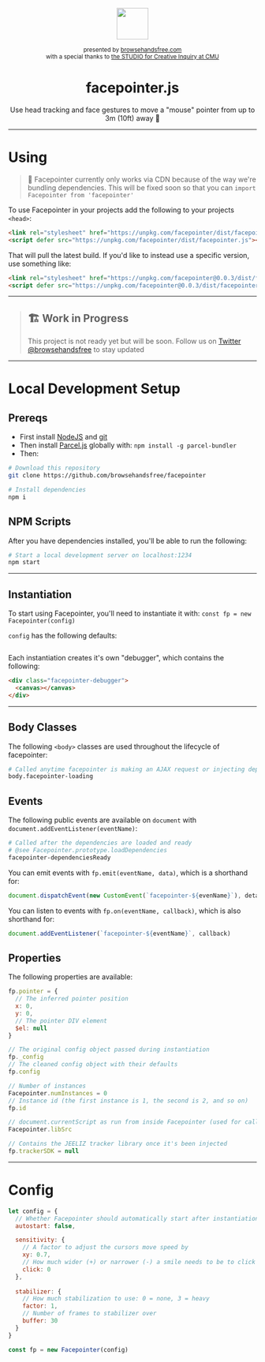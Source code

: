 <div align="center">
  <p><img src="https://i.imgur.com/yu0VPuu.png" width=64></p>
  <p>
    <small>presented by <a href="https://browsehandsfree.com">browsehandsfree.com</a></small>
    <br><small>with a special thanks to <a href="http://studioforcreativeinquiry.org/">the STUDIO for Creative Inquiry at CMU</a></small>
  </p>
  <h1>facepointer.js</h1>
  <p>Use head tracking and face gestures to move a "mouse" pointer from up to 3m (10ft) away 👋</p>
</div>

---

# Using

> 🙈 Facepointer currently only works via CDN because of the way we're bundling dependencies. This will be fixed soon so that you can `import Facepointer from 'facepointer'`

To use Facepointer in your projects add the following to your projects `<head>`:

```html
<link rel="stylesheet" href="https://unpkg.com/facepointer/dist/facepointer.css">
<script defer src="https://unpkg.com/facepointer/dist/facepointer.js"></script>
```

That will pull the latest build. If you'd like to instead use a specific version, use something like:

```html
<link rel="stylesheet" href="https://unpkg.com/facepointer@0.0.3/dist/facepointer.css">
<script defer src="https://unpkg.com/facepointer@0.0.3/dist/facepointer.js"></script>
```

---

> ## 🏗 Work in Progress
> This project is not ready yet but will be soon. Follow us on [Twitter @browsehandsfree](https://twitter.com/browsehandsfree) to stay updated

---

# Local Development Setup
## Prereqs
- First install [NodeJS](https://nodejs.org/en/download/) and [git](https://git-scm.com/downloads)
- Then install [Parcel.js](https://parceljs.org/) globally with: `npm install -g parcel-bundler`
- Then:

```bash
# Download this repository
git clone https://github.com/browsehandsfree/facepointer

# Install dependencies
npm i
```

## NPM Scripts
After you have dependencies installed, you'll be able to run the following:

```bash
# Start a local development server on localhost:1234
npm start
```

---

## Instantiation
To start using Facepointer, you'll need to instantiate it with: `const fp = new Facepointer(config)`

`config` has the following defaults:

```js
```

Each instantiation creates it's own "debugger", which contains the following:

```html
<div class="facepointer-debugger">
  <canvas></canvas>
</div>
```

---

## Body Classes
The following `<body>` classes are used throughout the lifecycle of facepointer:

```bash
# Called anytime facepointer is making an AJAX request or injecting depdencies
body.facepointer-loading
```

## Events
The following public events are available on `document` with `document.addEventListener(eventName)`:

```bash
# Called after the dependencies are loaded and ready
# @see Facepointer.prototype.loadDependencies
facepointer-dependenciesReady
```

You can emit events with `fp.emit(eventName, data)`, which is a shorthand for:

```js
document.dispatchEvent(new CustomEvent(`facepointer-${evenName}`), detail: data)
```

You can listen to events with `fp.on(eventName, callback)`, which is also shorthand for:

```js
document.addEventListener(`facepointer-${eventName}`, callback)
```

## Properties
The following properties are available:

```js
fp.pointer = {
  // The inferred pointer position
  x: 0,
  y: 0,
  // The pointer DIV element
  $el: null
}

// The original config object passed during instantiation
fp._config
// The cleaned config object with their defaults
fp.config

// Number of instances
Facepointer.numInstances = 0
// Instance id (the first instance is 1, the second is 2, and so on)
fp.id

// document.currentScript as run from inside Facepointer (used for calling dependencies)
Facepointer.libSrc

// Contains the JEELIZ tracker library once it's been injected
fp.trackerSDK = null
```

---

# Config
```js
let config = {
  // Whether Facepointer should automatically start after instantiation
  autostart: false,

  sensitivity: {
    // A factor to adjust the cursors move speed by
    xy: 0.7,
    // How much wider (+) or narrower (-) a smile needs to be to click
    click: 0
  },
  
  stabilizer: {
    // How much stabilization to use: 0 = none, 3 = heavy
    factor: 1,
    // Number of frames to stabilizer over
    buffer: 30
  }
}

const fp = new Facepointer(config)
```